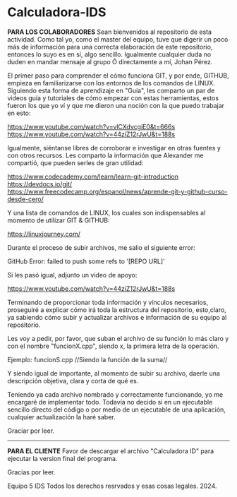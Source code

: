 # Calculadora-IDS

**PARA LOS COLABORADORES**
Sean bienvenidos al repositorio de esta actividad.
Como tal yo, como el master del equipo, tuve que digerir un poco más de información para una correcta elaboración de este repositorio, entonces lo suyo
es en sí, algo sencillo. Igualmente cualquier duda no duden en mandar mensaje al grupo Ó directamente a mí, Johan Pérez.

El primer paso para comprender el cómo funciona GIT, y por ende, GITHUB, empieza en familiarizarse con los entornos de los comandos de LINUX.
Siguiendo esta forma de aprendizaje en "Guía", les comparto un par de videos guía y tutoriales de cómo empezar con estas herramientas,
estos fueron los que yo ví y que me dieron una noción con la que puedo trabajar en esto:

  https://www.youtube.com/watch?v=vlCXdvcgiE0&t=666s
  https://www.youtube.com/watch?v=44ziZ12rJwU&t=188s

Igualmente, siéntanse libres de corroborar e investigar en otras fuentes y con otros recursos.
Les comparto la información que Alexander me compartió, que pueden serles de gran utilidad:

  https://www.codecademy.com/learn/learn-git-introduction
  https://devdocs.io/git/
  https://www.freecodecamp.org/espanol/news/aprende-git-y-github-curso-desde-cero/

Y una lista de comandos de LINUX, los cuales son indispensables al momento de utilizar GIT & GITHUB:

  https://linuxjourney.com/

Durante el proceso de subir archivos, me salio el siguiente error:

  GitHub Error: failed to push some refs to '[REPO URL]'

Si les pasó igual, adjunto un video de apoyo:

  https://www.youtube.com/watch?v=44ziZ12rJwU&t=188s


Terminando de proporcionar toda información y vínculos necesarios, proseguiré a explicar cómo irá toda la estructura del repositorio,
esto,claro, ya sabiendo cómo subir y actualizar archivos e información de su equipo al repositorio.

Les voy a pedir, por favor, que suban el archivo de su función lo más claro y con el nombre "funcionX.cpp", siendo x, la primera letra de la operación.

  Ejemplo: funcionS.cpp   //Siendo la función de la suma//

Y siendo igual de importante, al momento de subir su archivo, daerle una descripción objetiva, clara y corta de qué es.

Teniendo ya cada archivo nombrado y correctamente funcionando, yo me encargaré de implementar todo. Todavía no decido si en un ejecutable sencillo directo del código
o por medio de un ejecutable de una aplicación, cualquier actualización la haré saber.

Graciar por leer.

-----------------------------------------------------------------------------------------------------------------------------------------------------------------------

**PARA EL CLIENTE**
Favor de descargar el archivo "Calculadora ID" para ejecutar la version final del programa.

Gracias por leer.




Equipo 5 IDS
Todos los derechos resrvados y esas cosas legales.
2024.
